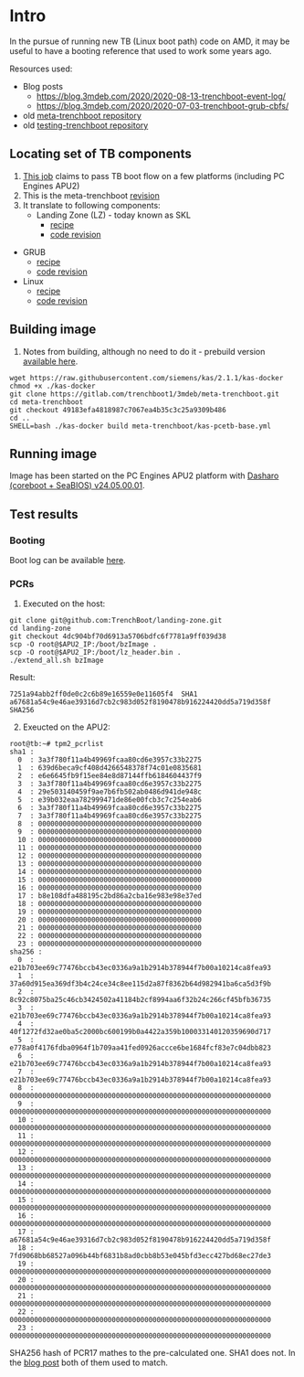 # Intro

In the pursue of running new TB (Linux boot path) code on AMD, it may be useful
to have a booting reference that used to work some years ago.

Resources used:
* Blog posts
  - https://blog.3mdeb.com/2020/2020-08-13-trenchboot-event-log/
  - https://blog.3mdeb.com/2020/2020-07-03-trenchboot-grub-cbfs/
* old [meta-trenchboot repository](https://gitlab.com/trenchboot1/3mdeb/meta-trenchboot)
* old [testing-trenchboot repository](https://gitlab.com/trenchboot1/3mdeb/testing-trenchboot)

## Locating set of TB components

1. [This job](https://gitlab.com/trenchboot1/3mdeb/meta-trenchboot/-/jobs/660143007)
   claims to pass TB boot flow on a few platforms (including PC Engines APU2)
2. This is the meta-trenchboot
  [revision](https://gitlab.com/trenchboot1/3mdeb/meta-trenchboot/-/tree/49183efa4818987c7067ea4b35c3c25a9309b486)
3. It translate to following components:
   - Landing Zone (LZ) - today known as SKL
     - [recipe](https://gitlab.com/trenchboot1/3mdeb/meta-trenchboot/-/blob/49183efa4818987c7067ea4b35c3c25a9309b486/dynamic-layers/openembedded-layer/recipes-support/landing-zone/landing-zone_0.3.0.bb)
     - [code revision](https://github.com/TrenchBoot/landing-zone/commit/4dc904bf70d6913a5706bdfc6f7781a9ff039d38)
  - GRUB
    - [recipe](https://gitlab.com/trenchboot1/3mdeb/meta-trenchboot/-/blob/49183efa4818987c7067ea4b35c3c25a9309b486/dynamic-layers/openembedded-layer/recipes-bsp/grub/grub-tb_git.bb)
    - [code revision](https://github.com/3mdeb/grub2/tree/d6fa0d1f92446243e34e009361470f5730869ee9)
  - Linux
    - [recipe](https://gitlab.com/trenchboot1/3mdeb/meta-trenchboot/-/blob/49183efa4818987c7067ea4b35c3c25a9309b486/dynamic-layers/openembedded-layer/recipes-kernel/linux/linux-tb_5.5.bb)
    - [code revision](https://github.com/TrenchBoot/linux/tree/eed5cdf480ee3761d18294d64ac7e2184229b51c)

## Building image

1. Notes from building, although no need to do it - prebuild version
  [available here](https://cloud.3mdeb.com/index.php/s/P8sxp9LQjFZNNDk). 

```
wget https://raw.githubusercontent.com/siemens/kas/2.1.1/kas-docker
chmod +x ./kas-docker
git clone https://gitlab.com/trenchboot1/3mdeb/meta-trenchboot.git
cd meta-trenchboot
git checkout 49183efa4818987c7067ea4b35c3c25a9309b486
cd ..
SHELL=bash ./kas-docker build meta-trenchboot/kas-pcetb-base.yml
```

## Running image

Image has been started on the PC Engines APU2 platform with
[Dasharo (coreboot + SeaBIOS) v24.05.00.01](https://docs.dasharo.com/variants/pc_engines/releases_seabios/#v24050001-2024-06-28).

## Test results

### Booting

Boot log can be available [here](../logs/28_06_2024_tb_legacy_boot.log).

### PCRs

1. Executed on the host:

```
git clone git@github.com:TrenchBoot/landing-zone.git
cd landing-zone
git checkout 4dc904bf70d6913a5706bdfc6f7781a9ff039d38
scp -O root@$APU2_IP:/boot/bzImage .
scp -O root@$APU2_IP:/boot/lz_header.bin .
./extend_all.sh bzImage
```

Result:

```
7251a94abb2ff0de0c2c6b89e16559e0e11605f4  SHA1
a67681a54c9e46ae39316d7cb2c983d052f8190478b916224420dd5a719d358f  SHA256
```

2. Exeucted on the APU2:

```
root@tb:~# tpm2_pcrlist
sha1 :
  0  : 3a3f780f11a4b49969fcaa80cd6e3957c33b2275
  1  : 639d6beca9cf408d4266548378f74c01e0835681
  2  : e6e6645fb9f15ee84e8d87144ffb6184604437f9
  3  : 3a3f780f11a4b49969fcaa80cd6e3957c33b2275
  4  : 29e503140459f9ae7b6fb502ab0486d941de948c
  5  : e39b032eaa782999471de86e00fcb3c7c254eab6
  6  : 3a3f780f11a4b49969fcaa80cd6e3957c33b2275
  7  : 3a3f780f11a4b49969fcaa80cd6e3957c33b2275
  8  : 0000000000000000000000000000000000000000
  9  : 0000000000000000000000000000000000000000
  10 : 0000000000000000000000000000000000000000
  11 : 0000000000000000000000000000000000000000
  12 : 0000000000000000000000000000000000000000
  13 : 0000000000000000000000000000000000000000
  14 : 0000000000000000000000000000000000000000
  15 : 0000000000000000000000000000000000000000
  16 : 0000000000000000000000000000000000000000
  17 : b8e108dfa488195c2bd86a2cba16e983e98e37ed
  18 : 0000000000000000000000000000000000000000
  19 : 0000000000000000000000000000000000000000
  20 : 0000000000000000000000000000000000000000
  21 : 0000000000000000000000000000000000000000
  22 : 0000000000000000000000000000000000000000
  23 : 0000000000000000000000000000000000000000
sha256 :
  0  : e21b703ee69c77476bccb43ec0336a9a1b2914b378944f7b00a10214ca8fea93
  1  : 37a60d915ea369df3b4c24ce34c8ee115d2a87f8362b64d982941ba6ca5d3f9b
  2  : 8c92c8075ba25c46cb3424502a41184b2cf8994aa6f32b24c266cf45bfb36735
  3  : e21b703ee69c77476bccb43ec0336a9a1b2914b378944f7b00a10214ca8fea93
  4  : 40f1272fd32ae0ba5c2000bc600199b0a4422a359b100033140120359690d717
  5  : e778a0f4176fdba0964f1b709aa41fed0926accce6be1684fcf83e7c04dbb823
  6  : e21b703ee69c77476bccb43ec0336a9a1b2914b378944f7b00a10214ca8fea93
  7  : e21b703ee69c77476bccb43ec0336a9a1b2914b378944f7b00a10214ca8fea93
  8  : 0000000000000000000000000000000000000000000000000000000000000000
  9  : 0000000000000000000000000000000000000000000000000000000000000000
  10 : 0000000000000000000000000000000000000000000000000000000000000000
  11 : 0000000000000000000000000000000000000000000000000000000000000000
  12 : 0000000000000000000000000000000000000000000000000000000000000000
  13 : 0000000000000000000000000000000000000000000000000000000000000000
  14 : 0000000000000000000000000000000000000000000000000000000000000000
  15 : 0000000000000000000000000000000000000000000000000000000000000000
  16 : 0000000000000000000000000000000000000000000000000000000000000000
  17 : a67681a54c9e46ae39316d7cb2c983d052f8190478b916224420dd5a719d358f
  18 : 7fd9068bb68527a096b44bf6831b8ad0cbb8b53e045bfd3ecc427bd68ec27de3
  19 : 0000000000000000000000000000000000000000000000000000000000000000
  20 : 0000000000000000000000000000000000000000000000000000000000000000
  21 : 0000000000000000000000000000000000000000000000000000000000000000
  22 : 0000000000000000000000000000000000000000000000000000000000000000
  23 : 0000000000000000000000000000000000000000000000000000000000000000
```

SHA256 hash of PCR17 mathes to the pre-calculated one.
SHA1 does not.
In the [blog post](https://blog.3mdeb.com/2020/2020-08-13-trenchboot-event-log/)
both of them used to match.
